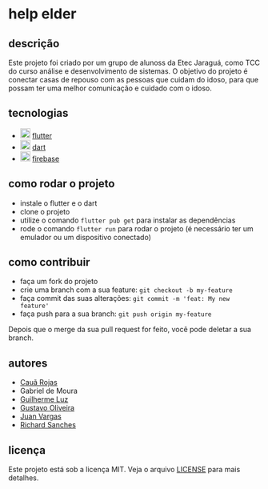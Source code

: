 # help elder

## descrição 

Este projeto foi criado por um grupo de alunoss da Etec Jaraguá, como TCC do curso análise e desenvolvimento de sistemas. O objetivo do projeto é conectar casas de repouso com as pessoas que cuidam do idoso, para que possam ter uma melhor comunicação e cuidado com o idoso. 

## tecnologias
- <img width="20" src="https://cdn.jsdelivr.net/gh/devicons/devicon/icons/flutter/flutter-plain.svg"/> [flutter](https://flutter.dev/)
- <img width='20' src="https://cdn.jsdelivr.net/gh/devicons/devicon/icons/dart/dart-original.svg" /> [dart](https://dart.dev/)
- <img width='20' src="https://cdn.jsdelivr.net/gh/devicons/devicon/icons/firebase/firebase-plain.svg" /> [firebase](https://firebase.google.com/)

## como rodar o projeto

- instale o flutter e o dart
- clone o projeto
- utilize o comando `flutter pub get` para instalar as dependências
- rode o comando `flutter run` para rodar o projeto (é necessário ter um emulador ou um dispositivo conectado)



## como contribuir

- faça um fork do projeto
- crie uma branch com a sua feature: `git checkout -b my-feature`
- faça commit das suas alterações: `git commit -m 'feat: My new feature'`
- faça push para a sua branch: `git push origin my-feature`

Depois que o merge da sua pull request for feito, você pode deletar a sua branch.

## autores

- [Cauã Rojas](https://github.com/cauarojas)
- Gabriel de Moura
- [Guilherme Luz](https://github.com/GuilhermePereirz)
- [Gustavo Oliveira](https://github.com/oliveira533)
- [Juan Vargas](https://github.com/Var-Argas)
- [Richard Sanches](https://github.com/Richardsan1)

## licença

Este projeto está sob a licença MIT. Veja o arquivo [LICENSE](https://github.com/Richardsan1/help-elder/blob/main/LICENSE.md) para mais detalhes.

